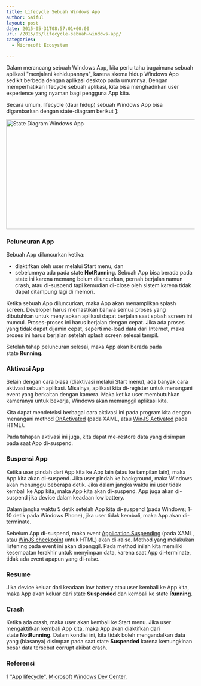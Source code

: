 ```yaml
---
title: Lifecycle Sebuah Windows App
author: Saiful
layout: post
date: 2015-05-31T08:57:01+00:00
url: /2015/05/lifecycle-sebuah-windows-app/
categories:
  - Microsoft Ecosystem

---
```

Dalam merancang sebuah Windows App, kita perlu tahu bagaimana sebuah aplikasi "menjalani kehidupannya", karena skema hidup Windows App sedikit berbeda dengan aplikasi desktop pada umumnya. Dengan memperhatikan lifecycle sebuah aplikasi, kita bisa menghadirkan user experience yang nyaman bagi pengguna App kita.

Secara umum, lifecycle (daur hidup) sebuah Windows App bisa digambarkan dengan state-diagram berikut [1]:

<img class=" size-full wp-image-79 aligncenter" src="https://saiful.web.id/blog/wp-content/uploads/2015/05/State-Diagram-Windows-App.png" alt="State Diagram Windows App" width="615" height="293" srcset="https://saiful.web.id/blog/wp-content/uploads/2015/05/State-Diagram-Windows-App.png 615w, https://saiful.web.id/blog/wp-content/uploads/2015/05/State-Diagram-Windows-App-300x143.png 300w" sizes="(max-width: 709px) 85vw, (max-width: 909px) 67vw, (max-width: 984px) 61vw, (max-width: 1362px) 45vw, 600px" />

<!--more-->

### Peluncuran App

Sebuah App diluncurkan ketika:

  * diaktifkan oleh user melalui Start menu, dan
  * sebelumnya ada pada state **NotRunning**. Sebuah App bisa berada pada state ini karena memang belum diluncurkan, pernah berjalan namun crash, atau di-suspend tapi kemudian di-close oleh sistem karena tidak dapat ditampung lagi di memori.

Ketika sebuah App diluncurkan, maka App akan menampilkan splash screen. Developer harus memastikan bahwa semua proses yang dibutuhkan untuk menyiapkan aplikasi dapat berjalan saat splash screen ini muncul. Proses-proses ini harus berjalan dengan cepat. Jika ada proses yang tidak dapat dijamin cepat, seperti me-load data dari Internet, maka proses ini harus berjalan setelah splash screen selesai tampil.

Setelah tahap peluncuran selesai, maka App akan berada pada state **Running**.

### Aktivasi App

Selain dengan cara biasa (diaktivasi melalui Start menu), ada banyak cara aktivasi sebuah aplikasi. Misalnya, aplikasi kita di-register untuk menangani event yang berkaitan dengan kamera. Maka ketika user membutuhkan kameranya untuk bekerja, Windows akan memanggil aplikasi kita.

Kita dapat mendeteksi berbagai cara aktivasi ini pada program kita dengan menangani method [OnActivated][1] (pada XAML, atau [WinJS Activated][2] pada HTML).

Pada tahapan aktivasi ini juga, kita dapat me-restore data yang disimpan pada saat App di-suspend.

### Suspensi App

Ketika user pindah dari App kita ke App lain (atau ke tampilan lain), maka App kita akan di-suspend. Jika user pindah ke background, maka Windows akan menunggu beberapa detik. Jika dalam jangka waktu ini user tidak kembali ke App kita, maka App kita akan di-suspend. App juga akan di-suspend jika device dalam keadaan low battery.

Dalam jangka waktu 5 detik setelah App kita di-suspend (pada Windows; 1-10 detik pada Windows Phone), jika user tidak kembali, maka App akan di-terminate.

Sebelum App di-suspend, maka event [Application.Suspending][3] (pada XAML, atau [WinJS checkpoint][4] untuk HTML) akan di-raise. Method yang melakukan listening pada event ini akan dipanggil. Pada method inilah kita memiliki kesempatan terakhir untuk menyimpan data, karena saat App di-terminate, tidak ada event apapun yang di-raise.

### Resume

Jika device keluar dari keadaan low battery atau user kembali ke App kita, maka App akan keluar dari state **Suspended** dan kembali ke state **Running**.

### Crash

Ketika ada crash, maka user akan kembali ke Start menu. Jika user mengaktifkan kembali App kita, maka App akan diaktifkan dari state **NotRunning**. Dalam kondisi ini, kita tidak boleh mengandalkan data yang (biasanya) disimpan pada saat state **Suspended** karena kemungkinan besar data tersebut corrupt akibat crash.

### Referensi

[1] ["App lifecycle". Microsoft Windows Dev Center.][5]

 [1]: https://msdn.microsoft.com/en-us/library/windows/apps/windows.ui.xaml.application.onactivated.aspx
 [2]: https://msdn.microsoft.com/en-us/library/windows/apps/br212679.aspx
 [3]: https://msdn.microsoft.com/en-us/library/windows/apps/windows.ui.xaml.application.suspending.aspx
 [4]: https://msdn.microsoft.com/en-us/library/windows/apps/br229839.aspx
 [5]: https://msdn.microsoft.com/en-us/library/windows/apps/hh464925.aspx
